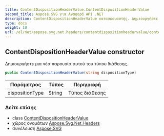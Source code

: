```yaml
---
title: ContentDispositionHeaderValue.ContentDispositionHeaderValue
second_title: Aspose.SVG για Αναφορά API .NET
description: ContentDispositionHeaderValue κατασκευαστής. Δημιουργήστε μια νέα παρουσία αυτού του τύπου διάθεσης.
type: docs
weight: 10
url: /el/net/aspose.svg.net.headers/contentdispositionheadervalue/contentdispositionheadervalue/
---
```

## ContentDispositionHeaderValue constructor

Δημιουργήστε μια νέα παρουσία αυτού του τύπου διάθεσης.

```csharp
public ContentDispositionHeaderValue(string dispositionType)
```

| Παράμετρος | Τύπος | Περιγραφή |
| --- | --- | --- |
| dispositionType | String | Τύπος διάθεσης |

### Δείτε επίσης

* class [ContentDispositionHeaderValue](../)
* χώρος ονομάτων [Aspose.Svg.Net.Headers](../../contentdispositionheadervalue/)
* συνέλευση [Aspose.SVG](../../../)



